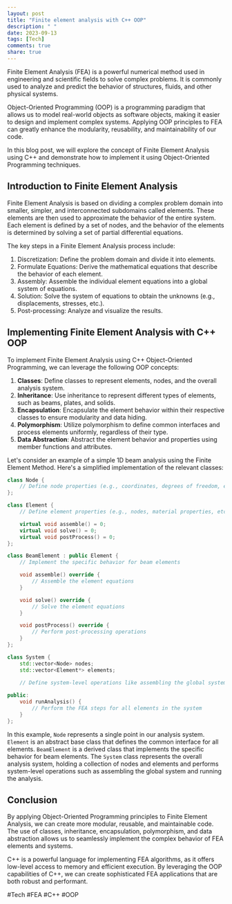 ```yaml
---
layout: post
title: "Finite element analysis with C++ OOP"
description: " "
date: 2023-09-13
tags: [Tech]
comments: true
share: true
---
```


Finite Element Analysis (FEA) is a powerful numerical method used in engineering and scientific fields to solve complex problems. It is commonly used to analyze and predict the behavior of structures, fluids, and other physical systems.

Object-Oriented Programming (OOP) is a programming paradigm that allows us to model real-world objects as software objects, making it easier to design and implement complex systems. Applying OOP principles to FEA can greatly enhance the modularity, reusability, and maintainability of our code.

In this blog post, we will explore the concept of Finite Element Analysis using C++ and demonstrate how to implement it using Object-Oriented Programming techniques.

## Introduction to Finite Element Analysis

Finite Element Analysis is based on dividing a complex problem domain into smaller, simpler, and interconnected subdomains called elements. These elements are then used to approximate the behavior of the entire system. Each element is defined by a set of nodes, and the behavior of the elements is determined by solving a set of partial differential equations.

The key steps in a Finite Element Analysis process include:

1. Discretization: Define the problem domain and divide it into elements.
2. Formulate Equations: Derive the mathematical equations that describe the behavior of each element.
3. Assembly: Assemble the individual element equations into a global system of equations.
4. Solution: Solve the system of equations to obtain the unknowns (e.g., displacements, stresses, etc.).
5. Post-processing: Analyze and visualize the results.

## Implementing Finite Element Analysis with C++ OOP

To implement Finite Element Analysis using C++ Object-Oriented Programming, we can leverage the following OOP concepts:

1. **Classes**: Define classes to represent elements, nodes, and the overall analysis system.
2. **Inheritance**: Use inheritance to represent different types of elements, such as beams, plates, and solids.
3. **Encapsulation**: Encapsulate the element behavior within their respective classes to ensure modularity and data hiding.
4. **Polymorphism**: Utilize polymorphism to define common interfaces and process elements uniformly, regardless of their type.
5. **Data Abstraction**: Abstract the element behavior and properties using member functions and attributes.

Let's consider an example of a simple 1D beam analysis using the Finite Element Method. Here's a simplified implementation of the relevant classes:

```cpp
class Node {
    // Define node properties (e.g., coordinates, degrees of freedom, etc.)
};

class Element {
    // Define element properties (e.g., nodes, material properties, etc.)

    virtual void assemble() = 0;
    virtual void solve() = 0;
    virtual void postProcess() = 0;
};

class BeamElement : public Element {
    // Implement the specific behavior for beam elements

    void assemble() override {
        // Assemble the element equations
    }

    void solve() override {
        // Solve the element equations
    }

    void postProcess() override {
        // Perform post-processing operations
    }
};

class System {
    std::vector<Node> nodes;
    std::vector<Element*> elements;
    
    // Define system-level operations like assembling the global system, solving, and post-processing

public:
    void runAnalysis() {
        // Perform the FEA steps for all elements in the system
    }
};
```

In this example, `Node` represents a single point in our analysis system. `Element` is an abstract base class that defines the common interface for all elements. `BeamElement` is a derived class that implements the specific behavior for beam elements. The `System` class represents the overall analysis system, holding a collection of nodes and elements and performs system-level operations such as assembling the global system and running the analysis.

## Conclusion

By applying Object-Oriented Programming principles to Finite Element Analysis, we can create more modular, reusable, and maintainable code. The use of classes, inheritance, encapsulation, polymorphism, and data abstraction allows us to seamlessly implement the complex behavior of FEA elements and systems.

C++ is a powerful language for implementing FEA algorithms, as it offers low-level access to memory and efficient execution. By leveraging the OOP capabilities of C++, we can create sophisticated FEA applications that are both robust and performant.

#Tech #FEA #C++ #OOP